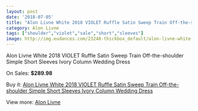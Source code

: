 ```yaml
---
layout: post
date: '2018-07-05'
title: "Alon Livne White 2018 VIOLET Ruffle Satin Sweep Train Off-the-shoulder Simple Short Sleeves Ivory Column Wedding Dress"
category: Alon Livne
tags: ["shoulder","violet","sale","short","sleeves"]
image: http://img.eudances.com/23248-thickbox_default/alon-livne-white-2018-violet-ruffle-satin-sweep-train-off-the-shoulder-simple-short-sleeves-ivory-column-wedding-dress.jpg
---
```

Alon Livne White 2018 VIOLET Ruffle Satin Sweep Train Off-the-shoulder Simple Short Sleeves Ivory Column Wedding Dress

On Sales: **$289.98**
<a href="https://www.eudances.com/en/alon-livne/7483-alon-livne-white-2018-violet-ruffle-satin-sweep-train-off-the-shoulder-simple-short-sleeves-ivory-column-wedding-dress.html"><amp-img layout="responsive" width="600" height="600" src="//img.eudances.com/23248-thickbox_default/alon-livne-white-2018-violet-ruffle-satin-sweep-train-off-the-shoulder-simple-short-sleeves-ivory-column-wedding-dress.jpg" alt="Alon Livne White 2018 VIOLET Ruffle Satin Sweep Train Off-the-shoulder Simple Short Sleeves Ivory Column Wedding Dress 0" /></a>
<a href="https://www.eudances.com/en/alon-livne/7483-alon-livne-white-2018-violet-ruffle-satin-sweep-train-off-the-shoulder-simple-short-sleeves-ivory-column-wedding-dress.html"><amp-img layout="responsive" width="600" height="600" src="//img.eudances.com/23250-thickbox_default/alon-livne-white-2018-violet-ruffle-satin-sweep-train-off-the-shoulder-simple-short-sleeves-ivory-column-wedding-dress.jpg" alt="Alon Livne White 2018 VIOLET Ruffle Satin Sweep Train Off-the-shoulder Simple Short Sleeves Ivory Column Wedding Dress 1" /></a>
<a href="https://www.eudances.com/en/alon-livne/7483-alon-livne-white-2018-violet-ruffle-satin-sweep-train-off-the-shoulder-simple-short-sleeves-ivory-column-wedding-dress.html"><amp-img layout="responsive" width="600" height="600" src="//img.eudances.com/23249-thickbox_default/alon-livne-white-2018-violet-ruffle-satin-sweep-train-off-the-shoulder-simple-short-sleeves-ivory-column-wedding-dress.jpg" alt="Alon Livne White 2018 VIOLET Ruffle Satin Sweep Train Off-the-shoulder Simple Short Sleeves Ivory Column Wedding Dress 2" /></a>

Buy it: [Alon Livne White 2018 VIOLET Ruffle Satin Sweep Train Off-the-shoulder Simple Short Sleeves Ivory Column Wedding Dress](https://www.eudances.com/en/alon-livne/7483-alon-livne-white-2018-violet-ruffle-satin-sweep-train-off-the-shoulder-simple-short-sleeves-ivory-column-wedding-dress.html "Alon Livne White 2018 VIOLET Ruffle Satin Sweep Train Off-the-shoulder Simple Short Sleeves Ivory Column Wedding Dress")

View more: [Alon Livne](https://www.eudances.com/en/116-alon-livne "Alon Livne")